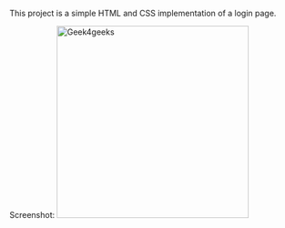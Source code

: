 This project is a simple HTML and CSS implementation of a login page.

Screenshot: <img width="337" alt="Geek4geeks" src="https://github.com/Ria-00/GeekforGeeks/assets/92623800/2a46c811-2e83-4ba8-be80-1bc9c4b85305">
